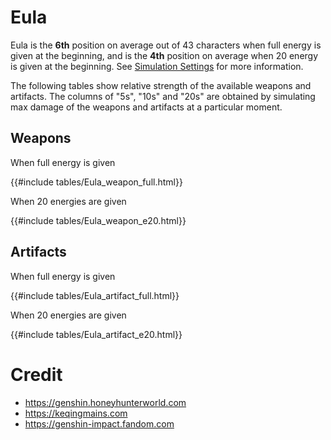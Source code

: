 # Eula

Eula is the **6th** position on average out of 43
characters when full energy is given at the beginning, and is the
**4th** position on average when 20 energy is given at the
beginning. See [Simulation Settings](./simulation_settings.md) for more
information.

The following tables show relative strength of the available weapons and
artifacts. The columns of "5s", "10s" and "20s" are obtained by
simulating max damage of the weapons and artifacts at a particular
moment.

## Weapons

When full energy is given

{{#include tables/Eula_weapon_full.html}}

When 20 energies are given

{{#include tables/Eula_weapon_e20.html}}

## Artifacts

When full energy is given

{{#include tables/Eula_artifact_full.html}}

When 20 energies are given

{{#include tables/Eula_artifact_e20.html}}

# Credit

- <https://genshin.honeyhunterworld.com>
- <https://keqingmains.com>
- <https://genshin-impact.fandom.com>
